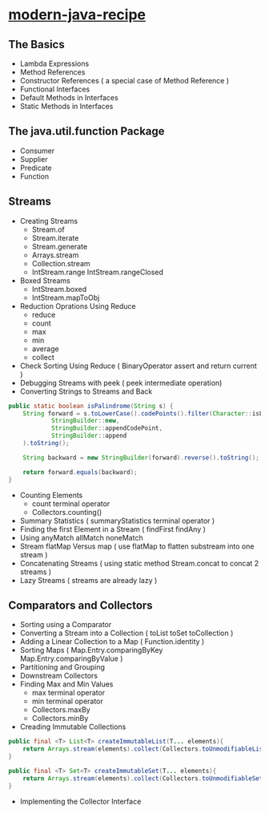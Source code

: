 # [modern-java-recipe](https://book.douban.com/subject/27088096/)

## The Basics

* Lambda Expressions
* Method References
* Constructor References ( a special case of Method Reference )
* Functional Interfaces
* Default Methods in Interfaces
* Static Methods in Interfaces

## The java.util.function Package

* Consumer
* Supplier
* Predicate
* Function

## Streams

* Creating Streams
  * Stream.of
  * Stream.iterate
  * Stream.generate
  * Arrays.stream
  * Collection.stream
  * IntStream.range IntStream.rangeClosed
* Boxed Streams
  * IntStream.boxed
  * IntStream.mapToObj
* Reduction Oprations Using Reduce
  * reduce
  * count
  * max
  * min
  * average
  * collect
* Check Sorting Using Reduce ( BinaryOperator assert and return current )
* Debugging Streams with peek ( peek intermediate operation)
* Converting Strings to Streams and Back

```java
public static boolean isPalindrome(String s) {
    String forward = s.toLowerCase().codePoints().filter(Character::isLetterOrDigit).collect(
            StringBuilder::new,
            StringBuilder::appendCodePoint,
            StringBuilder::append
    ).toString();

    String backward = new StringBuilder(forward).reverse().toString();

    return forward.equals(backward);
}
```

* Counting Elements
  * count terminal operator
  * Collectors.counting()
* Summary Statistics (  summaryStatistics terminal operator  )
* Finding the first Element in a Stream ( findFirst findAny )
* Using anyMatch allMatch noneMatch
* Stream flatMap Versus map ( use flatMap to flatten substream into one stream )
* Concatenating Streams ( using static method Stream.concat to concat 2 streams )
* Lazy Streams ( streams are already lazy )

## Comparators and Collectors

* Sorting using a Comparator
* Converting a Stream into a Collection ( toList toSet toCollection )
* Adding a Linear Collection to a Map ( Function.identity )
* Sorting Maps ( Map.Entry.comparingByKey Map.Entry.comparingByValue )
* Partitioning and Grouping
* Downstream Collectors
* Finding Max and Min Values
  * max terminal operator
  * min terminal operator
  * Collectors.maxBy
  * Collectors.minBy
* Creading Immutable Collections

```java
public final <T> List<T> createImmutableList(T... elements){
    return Arrays.stream(elements).collect(Collectors.toUnmodifiableList());
}

public final <T> Set<T> createImmutableSet(T... elements){
    return Arrays.stream(elements).collect(Collectors.toUnmodifiableSet());
}
```

* Implementing the Collector Interface
